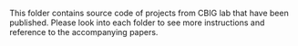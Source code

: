 This folder contains source code of projects from CBIG lab that have been published.
Please look into each folder to see more instructions and reference to the accompanying papers.
